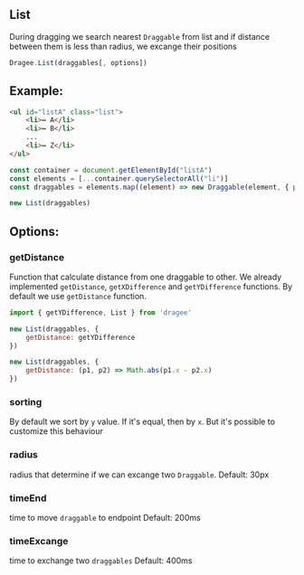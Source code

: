 ## List

During dragging we search nearest `Draggable` from list and if distance between them is less than radius, we excange their positions

```javascript
Dragee.List(draggables[, options])
```

## Example:

```html
<ul id="listA" class="list">
    <li>↔ A</li>
    <li>↔ B</li>
    ...
    <li>↔ Z</li>
</ul>
```

```javascript
const container = document.getElementById("listA")
const elements = [...container.querySelectorAll("li")]
const draggables = elements.map((element) => new Draggable(element, { parent: container})

new List(draggables)
````

## Options:

### getDistance

Function that calculate distance from one draggable to other.
We already implemented `getDistance`, `getXDifference` and `getYDifference` functions.
By default we use `getDistance` function.

```javascript
import { getYDifference, List } from 'dragee'

new List(draggables, {
    getDistance: getYDifference
})

new List(draggables, {
    getDistance: (p1, p2) => Math.abs(p1.x - p2.x)
})
```

### sorting

By default we sort by `y` value. If it's equal, then by `x`. But it's possible to customize this behaviour

### radius
radius that determine if we can excange two `Draggable`.
Default: 30px

### timeEnd
time to move `draggable` to endpoint
Default: 200ms

### timeExcange
time to exchange two `draggables`
Default: 400ms
